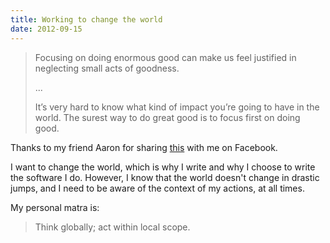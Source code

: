 ```yaml
---
title: Working to change the world
date: 2012-09-15
---
```



> Focusing on doing enormous good can make us feel justified in neglecting small acts of goodness.
> 
> ...
> 
> It’s very hard to know what kind of impact you’re going to have in the world. The surest way to do great good is to focus first on doing good.

Thanks to my friend Aaron for sharing [this](http://www.johndcook.com/blog/2012/09/15/working-to-change-the-world/) with me on Facebook.

I want to change the world, which is why I write and why I choose to write the software I do. However, I know that the world doesn't change in drastic jumps, and I need to be aware of the context of my actions, at all times.

My personal matra is:

> Think globally; act within local scope.
  